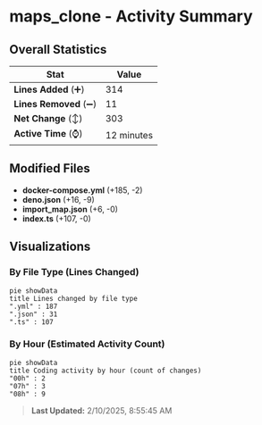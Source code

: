 # maps_clone - Activity Summary 

## Overall Statistics

| Stat                   | Value                                                             |
| ---------------------- | ----------------------------------------------------------------- |
| **Lines Added** (➕)   | 314                                          |
| **Lines Removed** (➖) | 11                                        |
| **Net Change** (↕)    | 303                |
| **Active Time** (⌚)   | 12 minutes |


## Modified Files
- **docker-compose.yml** (+185, -2)
- **deno.json** (+16, -9)
- **import_map.json** (+6, -0)
- **index.ts** (+107, -0)

## Visualizations

### By File Type (Lines Changed)

```mermaid
pie showData
title Lines changed by file type
".yml" : 187
".json" : 31
".ts" : 107
```

### By Hour (Estimated Activity Count)

```mermaid
pie showData
title Coding activity by hour (count of changes)
"00h" : 2
"07h" : 3
"08h" : 9
```


> **Last Updated:** 2/10/2025, 8:55:45 AM